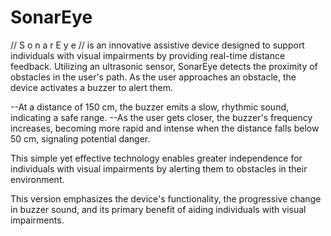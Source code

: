 # SonarEye

// S o n a r  E y e // is an innovative assistive device designed to support individuals with visual impairments by providing real-time distance feedback. Utilizing an ultrasonic sensor, SonarEye detects the proximity of obstacles in the user's path. As the user approaches an obstacle, the device activates a buzzer to alert them.

--At a distance of 150 cm, the buzzer emits a slow, rhythmic sound, indicating a safe range.
--As the user gets closer, the buzzer's frequency increases, becoming more rapid and intense when the distance falls below 50 cm, signaling potential danger.

This simple yet effective technology enables greater independence for individuals with visual impairments by alerting them to obstacles in their environment.

This version emphasizes the device's functionality, the progressive change in buzzer sound, and its primary benefit of aiding individuals with visual impairments.
